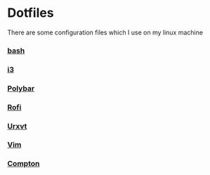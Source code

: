 # Dotfiles

There are some configuration files which I use on my linux machine

### [bash](https://github.com/Klesomik/xsetup/bash)

### [i3](https://github.com/Klesomik/xsetup/i3)

### [Polybar](https://github.com/Klesomik/xsetup/polybar)

### [Rofi](https://github.com/Klesomik/xsetup/rofi)

### [Urxvt]()

### [Vim](https://github.com/Klesomik/xsetup/vim)

### [Compton](https://github.com/Klesomik/xsetup/flameshot)